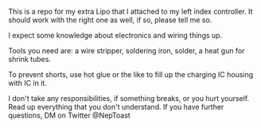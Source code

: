 This is a repo for my extra Lipo that I attached to my left index controller.
It should work with the right one as well, if so, please tell me so.

I expect some knowledge about electronics and wiring things up.

Tools you need are: a wire stripper, soldering iron, solder, a heat gun for shrink tubes.

To prevent shorts, use hot glue or the like to fill up the charging IC housing with IC in it.

I don't take any responsibilities, if something breaks, or you hurt yourself.
Read up everything that you don't understand.
If you have further questions, DM on Twitter @NepToast
